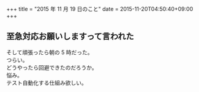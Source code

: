 +++
title = "2015 年 11 月 19 日のこと"
date = 2015-11-20T04:50:40+09:00
+++

## 至急対応お願いしますって言われた

そして頑張ったら朝の 5 時だった。  
つらい。  
どうやったら回避できたのだろうか。  
悩み。  
テスト自動化する仕組み欲しい。
